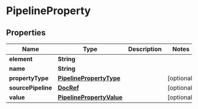 # PipelineProperty

## Properties
Name | Type | Description | Notes
------------ | ------------- | ------------- | -------------
**element** | **String** |  | 
**name** | **String** |  | 
**propertyType** | [**PipelinePropertyType**](PipelinePropertyType.md) |  |  [optional]
**sourcePipeline** | [**DocRef**](DocRef.md) |  |  [optional]
**value** | [**PipelinePropertyValue**](PipelinePropertyValue.md) |  |  [optional]
